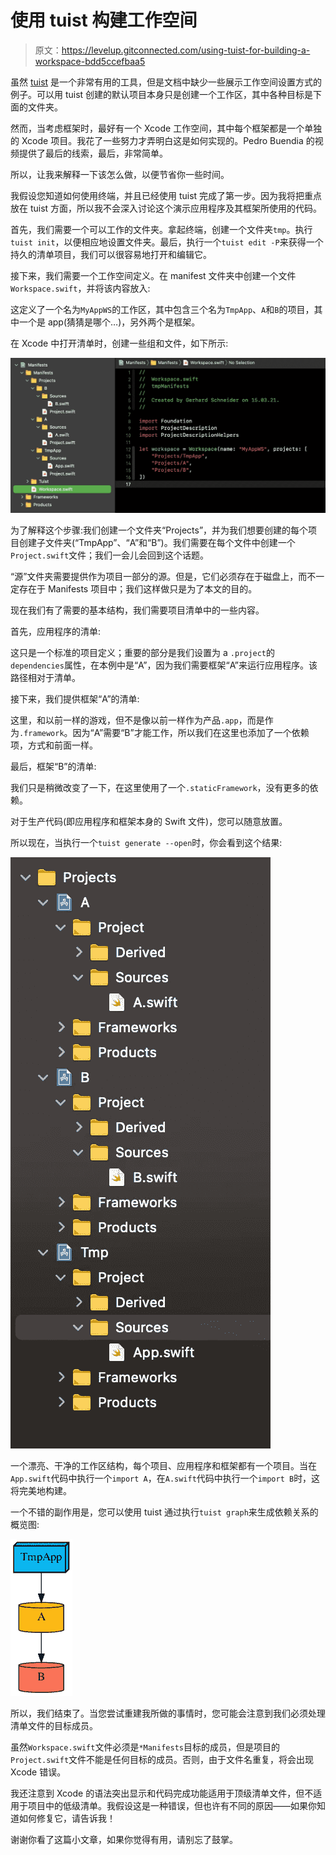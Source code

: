 # 使用 tuist 构建工作空间

> 原文：<https://levelup.gitconnected.com/using-tuist-for-building-a-workspace-bdd5ccefbaa5>

虽然 [tuist](https://tuist.io) 是一个非常有用的工具，但是文档中缺少一些展示工作空间设置方式的例子。可以用 tuist 创建的默认项目本身只是创建一个工作区，其中各种目标是下面的文件夹。

然而，当考虑框架时，最好有一个 Xcode 工作空间，其中每个框架都是一个单独的 Xcode 项目。我花了一些努力才弄明白这是如何实现的。Pedro Buendia 的视频提供了最后的线索，最后，非常简单。

所以，让我来解释一下该怎么做，以便节省你一些时间。

我假设您知道如何使用终端，并且已经使用 tuist 完成了第一步。因为我将把重点放在 tuist 方面，所以我不会深入讨论这个演示应用程序及其框架所使用的代码。

首先，我们需要一个可以工作的文件夹。拿起终端，创建一个文件夹`tmp`。执行`tuist init`，以便相应地设置文件夹。最后，执行一个`tuist edit -P`来获得一个持久的清单项目，我们可以很容易地打开和编辑它。

接下来，我们需要一个工作空间定义。在 manifest 文件夹中创建一个文件`Workspace.swift`，并将该内容放入:

这定义了一个名为`MyAppWS`的工作区，其中包含三个名为`TmpApp`、`A`和`B`的项目，其中一个是 app(猜猜是哪个…)，另外两个是框架。

在 Xcode 中打开清单时，创建一些组和文件，如下所示:

![](img/ca8ce499f13be4639fa068073eaa6d22.png)

为了解释这个步骤:我们创建一个文件夹“Projects”，并为我们想要创建的每个项目创建子文件夹(“TmpApp”、“A”和“B”)。我们需要在每个文件中创建一个`Project.swift`文件；我们一会儿会回到这个话题。

“源”文件夹需要提供作为项目一部分的源。但是，它们必须存在于磁盘上，而不一定存在于 Manifests 项目中；我们这样做只是为了本文的目的。

现在我们有了需要的基本结构，我们需要项目清单中的一些内容。

首先，应用程序的清单:

这只是一个标准的项目定义；重要的部分是我们设置为 a `.project`的`dependencies`属性，在本例中是“A”，因为我们需要框架“A”来运行应用程序。该路径相对于清单。

接下来，我们提供框架“A”的清单:

这里，和以前一样的游戏，但不是像以前一样作为产品`.app`，而是作为`.framework`。因为“A”需要“B”才能工作，所以我们在这里也添加了一个依赖项，方式和前面一样。

最后，框架“B”的清单:

我们只是稍微改变了一下，在这里使用了一个`.staticFramework`，没有更多的依赖。

对于生产代码(即应用程序和框架本身的 Swift 文件)，您可以随意放置。

所以现在，当执行一个`tuist generate --open`时，你会看到这个结果:

![](img/44647b1517edfae62a0a60072efa7c79.png)

一个漂亮、干净的工作区结构，每个项目、应用程序和框架都有一个项目。当在`App.swift`代码中执行一个`import A`，在`A.swift`代码中执行一个`import B`时，这将完美地构建。

一个不错的副作用是，您可以使用 tuist 通过执行`tuist graph`来生成依赖关系的概览图:

![](img/6bdb19dd4e0a19830fea08a485917b92.png)

所以，我们结束了。当您尝试重建我所做的事情时，您可能会注意到我们必须处理清单文件的目标成员。

虽然`Workspace.swift`文件必须是`*Manifests`目标的成员，但是项目的`Project.swift`文件不能是任何目标的成员。否则，由于文件名重复，将会出现 Xcode 错误。

我还注意到 Xcode 的语法突出显示和代码完成功能适用于顶级清单文件，但不适用于项目中的低级清单。我假设这是一种错误，但也许有不同的原因——如果你知道如何修复它，请告诉我！

谢谢你看了这篇小文章，如果你觉得有用，请别忘了鼓掌。